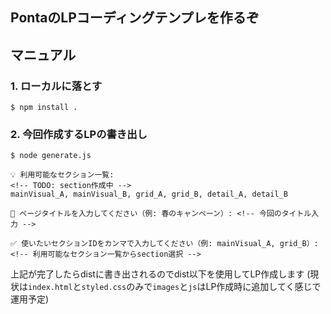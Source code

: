 ## PontaのLPコーディングテンプレを作るぞ

## マニュアル

### 1. ローカルに落とす
```
$ npm install .
```

### 2. 今回作成するLPの書き出し
```
$ node generate.js

💡 利用可能なセクション一覧:
<!-- TODO: section作成中 -->
mainVisual_A, mainVisual_B, grid_A, grid_B, detail_A, detail_B

📝 ページタイトルを入力してください（例: 春のキャンペーン）: <!-- 今回のタイトル入力 -->

✅ 使いたいセクションIDをカンマで入力してください（例: mainVisual_A, grid_B）:　<!-- 利用可能なセクション一覧からsection選択 -->

```
上記が完了したらdistに書き出されるのでdist以下を使用してLP作成します
(現状は`index.html`と`styled.css`のみで`images`と`js`はLP作成時に追加してく感じで運用予定)